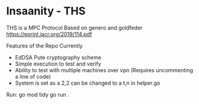 # Insaanity - THS

THS is a MPC Protocol Based on genero and goldfeder https://eprint.iacr.org/2019/114.pdf

Features of the Repo Currently
- EdDSA Pute cryptography scheme
- Simple execution to test and verify
- Ability to test with multiple machines over vpn (Requires uncommenting a line of code)
- System is set as a 2,2 can be changed to a t,n in helper.go

Run:
go mod tidy
go run .

